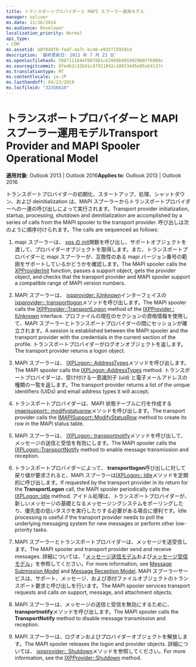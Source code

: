 ```yaml
---
title: トランスポートプロバイダーと MAPI スプーラー運用モデル
manager: soliver
ms.date: 11/16/2014
ms.audience: Developer
localization_priority: Normal
api_type:
- COM
ms.assetid: b0f8d8f0-fed7-4a7c-bc40-e935f159591d
description: '最終更新日: 2011 年 7 月 23 日'
ms.openlocfilehash: 5987111844f087801c63989b905992900ff6909c
ms.sourcegitcommit: 8fe462c32b91c87911942c188f3445e85a54137c
ms.translationtype: MT
ms.contentlocale: ja-JP
ms.lasthandoff: 04/23/2019
ms.locfileid: "32356610"
---
```

# <a name="transport-provider-and-mapi-spooler-operational-model"></a><span data-ttu-id="07808-103">トランスポートプロバイダーと MAPI スプーラー運用モデル</span><span class="sxs-lookup"><span data-stu-id="07808-103">Transport Provider and MAPI Spooler Operational Model</span></span>

  
  
<span data-ttu-id="07808-104">**適用対象**: Outlook 2013 | Outlook 2016</span><span class="sxs-lookup"><span data-stu-id="07808-104">**Applies to**: Outlook 2013 | Outlook 2016</span></span> 
  
<span data-ttu-id="07808-105">トランスポートプロバイダーの初期化、スタートアップ、処理、シャットダウン、および deinitialization は、MAPI スプーラーからトランスポートプロバイダーへの一連の呼び出しによって実行されます。</span><span class="sxs-lookup"><span data-stu-id="07808-105">Transport provider initialization, startup, processing, shutdown and deinitialization are accomplished by a series of calls from the MAPI spooler to the transport provider.</span></span> <span data-ttu-id="07808-106">呼び出しは次のように順序付けられます。</span><span class="sxs-lookup"><span data-stu-id="07808-106">The calls are sequenced as follows:</span></span>
  
1. <span data-ttu-id="07808-107">mapi スプーラーは、 [xps の init](xpproviderinit.md)関数を呼び出し、サポートオブジェクトを渡して、プロバイダーオブジェクトを取得します。また、トランスポートプロバイダーと mapi スプーラーが、互換性のある mapi バージョン番号の範囲をサポートしているかどうかを確認します。</span><span class="sxs-lookup"><span data-stu-id="07808-107">The MAPI spooler calls the [XPProviderInit](xpproviderinit.md) function, passes a support object, gets the provider object, and checks that the transport provider and MAPI spooler support a compatible range of MAPI version numbers.</span></span> 
    
2. <span data-ttu-id="07808-108">MAPI スプーラーは、 [ixpprovider: IUnknown](ixpprovideriunknown.md)インターフェイスの[ixpprovider:: transportlogon](ixpprovider-transportlogon.md)メソッドを呼び出します。</span><span class="sxs-lookup"><span data-stu-id="07808-108">The MAPI spooler calls the [IXPProvider::TransportLogon](ixpprovider-transportlogon.md) method of the [IXPProvider : IUnknown](ixpprovideriunknown.md) interface.</span></span> <span data-ttu-id="07808-109">プロファイルの現在のセクションの資格情報を使用して、MAPI スプーラーとトランスポートプロバイダーの間にセッションが確立されます。</span><span class="sxs-lookup"><span data-stu-id="07808-109">A session is established between the MAPI spooler and the transport provider with the credentials in the current section of the profile.</span></span> <span data-ttu-id="07808-110">トランスポートプロバイダーがログオンオブジェクトを返します。</span><span class="sxs-lookup"><span data-stu-id="07808-110">The transport provider returns a logon object.</span></span> 
    
3. <span data-ttu-id="07808-111">MAPI スプーラーは、 [IXPLogon:: AddressTypes](ixplogon-addresstypes.md)メソッドを呼び出します。</span><span class="sxs-lookup"><span data-stu-id="07808-111">The MAPI spooler calls the [IXPLogon::AddressTypes](ixplogon-addresstypes.md) method.</span></span> <span data-ttu-id="07808-112">トランスポートプロバイダーは、受け付ける一意識別子 (uid) と電子メールアドレスの種類の一覧を返します。</span><span class="sxs-lookup"><span data-stu-id="07808-112">The transport provider returns a list of the unique identifiers (UIDs) and email address types it will accept.</span></span> 
    
4. <span data-ttu-id="07808-113">トランスポートプロバイダーは、MAPI 状態テーブルに行を作成する[imapisupport:: modifystatusrow](imapisupport-modifystatusrow.md)メソッドを呼び出します。</span><span class="sxs-lookup"><span data-stu-id="07808-113">The transport provider calls the [IMAPISupport::ModifyStatusRow](imapisupport-modifystatusrow.md) method to create its row in the MAPI status table.</span></span> 
    
5. <span data-ttu-id="07808-114">MAPI スプーラーは、 [IXPLogon:: transportnotify](ixplogon-transportnotify.md)メソッドを呼び出して、メッセージの送信と受信を有効にします。</span><span class="sxs-lookup"><span data-stu-id="07808-114">The MAPI spooler calls the [IXPLogon::TransportNotify](ixplogon-transportnotify.md) method to enable message transmission and reception.</span></span> 
    
6. <span data-ttu-id="07808-115">トランスポートプロバイダーによって、 **transportlogon**呼び出しに対して戻り値が要求されると、MAPI スプーラーは[IXPLogon:: Idle](ixplogon-idle.md)メソッドを定期的に呼び出します。</span><span class="sxs-lookup"><span data-stu-id="07808-115">If requested by the transport provider in its return for the **TransportLogon** call, the MAPI spooler periodically calls the [IXPLogon::Idle](ixplogon-idle.md) method.</span></span> <span data-ttu-id="07808-116">アイドル処理は、トランスポートプロバイダーが、新しいメッセージの基礎となるメッセージングシステムをポーリングしたり、優先度の低いタスクを実行したりする必要がある場合に便利です。</span><span class="sxs-lookup"><span data-stu-id="07808-116">Idle processing is useful if the transport provider needs to poll the underlying messaging system for new messages or perform other low-priority tasks.</span></span> 
    
7. <span data-ttu-id="07808-117">MAPI スプーラーとトランスポートプロバイダーは、メッセージを送受信します。</span><span class="sxs-lookup"><span data-stu-id="07808-117">The MAPI spooler and transport provider send and receive messages.</span></span> <span data-ttu-id="07808-118">詳細については、「[メッセージ送信モデル](message-submission-model.md)および[メッセージ受信モデル](message-reception-model.md)」を参照してください。</span><span class="sxs-lookup"><span data-stu-id="07808-118">For more information, see [Message Submission Model](message-submission-model.md) and [Message Reception Model](message-reception-model.md).</span></span> <span data-ttu-id="07808-119">MAPI スプーラーサービスは、サポート、メッセージ、および添付ファイルオブジェクトのトランスポート要求と呼び出しを行います。</span><span class="sxs-lookup"><span data-stu-id="07808-119">The MAPI spooler services transport requests and calls on support, message, and attachment objects.</span></span>
    
8. <span data-ttu-id="07808-120">MAPI スプーラーは、メッセージの送信と受信を無効にするために、 **transportnotify**メソッドを呼び出します。</span><span class="sxs-lookup"><span data-stu-id="07808-120">The MAPI spooler calls the **TransportNotify** method to disable message transmission and reception.</span></span> 
    
9. <span data-ttu-id="07808-121">MAPI スプーラーは、ログオンおよびプロバイダーオブジェクトを解放します。</span><span class="sxs-lookup"><span data-stu-id="07808-121">The MAPI spooler releases the logon and provider objects.</span></span> <span data-ttu-id="07808-122">詳細については、 [ixpprovider:: Shutdown](ixpprovider-shutdown.md)メソッドを参照してください。</span><span class="sxs-lookup"><span data-stu-id="07808-122">For more information, see the [IXPProvider::Shutdown](ixpprovider-shutdown.md) method.</span></span> 
    

